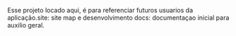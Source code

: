 Esse projeto locado aqui, é para referenciar futuros usuarios da aplicação.site: site map e desenvolvimento
docs: documentaçao inicial para auxilio geral.
